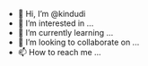 - 👋 Hi, I’m @kindudi
- 👀 I’m interested in ...
- 🌱 I’m currently learning ...
- 💞️ I’m looking to collaborate on ...
- 📫 How to reach me ...

<!---
kindudi/kindudi is a ✨ special ✨ repository because its `README.md` (this file) appears on your GitHub profile.
You can click the Preview link to take a look at your changes.
--->
